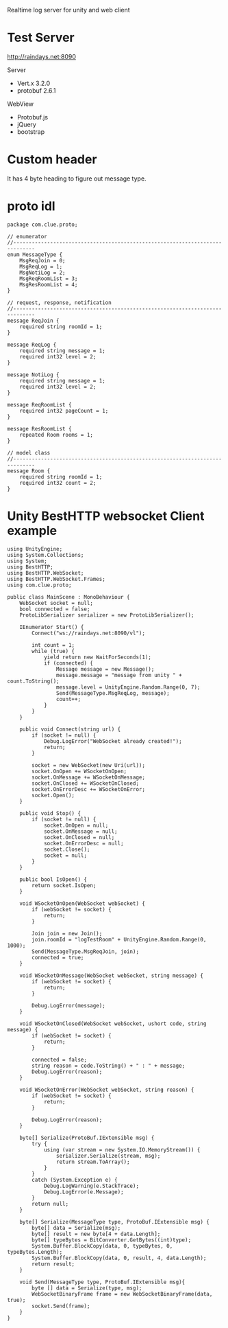 Realtime log server for unity and web client

# Test Server
http://raindays.net:8090

Server
- Vert.x 3.2.0
- protobuf 2.6.1

WebView
- Protobuf.js
- jQuery
- bootstrap

# Custom header
It has 4 byte heading to figure out message type.

# proto idl
    package com.clue.proto;

    // enumerator
    //-----------------------------------------------------------------------------
    enum MessageType {
        MsgReqJoin = 0;
        MsgReqLog = 1;
        MsgNotiLog = 2;
        MsgReqRoomList = 3;
        MsgResRoomList = 4;
    }

    // request, response, notification
    //-----------------------------------------------------------------------------
    message ReqJoin {
        required string roomId = 1;
    }

    message ReqLog {
        required string message = 1;
        required int32 level = 2;
    }

    message NotiLog {
        required string message = 1;
        required int32 level = 2;
    }

    message ReqRoomList {
        required int32 pageCount = 1;
    }

    message ResRoomList {
        repeated Room rooms = 1;
    }

    // model class
    //-----------------------------------------------------------------------------
    message Room {
        required string roomId = 1;
        required int32 count = 2;
    }


# Unity BestHTTP websocket Client example

    using UnityEngine;
    using System.Collections;
    using System;
    using BestHTTP;
    using BestHTTP.WebSocket;
    using BestHTTP.WebSocket.Frames;
    using com.clue.proto;

    public class MainScene : MonoBehaviour {
        WebSocket socket = null;
        bool connected = false;
        ProtoLibSerializer serializer = new ProtoLibSerializer();

        IEnumerator Start() {
            Connect("ws://raindays.net:8090/vl");
            
            int count = 1;
            while (true) {
                yield return new WaitForSeconds(1);
                if (connected) {
                    Message message = new Message();
                    message.message = "message from unity " + count.ToString();
                    message.level = UnityEngine.Random.Range(0, 7);
                    Send(MessageType.MsgReqLog, message);
                    count++;
                }
            }
        }

        public void Connect(string url) {
            if (socket != null) {
                Debug.LogError("WebSocket already created!");
                return;
            }

            socket = new WebSocket(new Uri(url));
            socket.OnOpen += WSocketOnOpen;
            socket.OnMessage += WSocketOnMessage;
            socket.OnClosed += WSocketOnClosed;
            socket.OnErrorDesc += WSocketOnError;
            socket.Open();
        }

        public void Stop() {
            if (socket != null) {
                socket.OnOpen = null;
                socket.OnMessage = null;
                socket.OnClosed = null;
                socket.OnErrorDesc = null;
                socket.Close();
                socket = null;
            }
        }

        public bool IsOpen() {
            return socket.IsOpen;
        }

        void WSocketOnOpen(WebSocket webSocket) {
            if (webSocket != socket) {
                return;
            }

            Join join = new Join();
            join.roomId = "logTestRoom" + UnityEngine.Random.Range(0, 1000);
            Send(MessageType.MsgReqJoin, join);
            connected = true;
        }
        
        void WSocketOnMessage(WebSocket webSocket, string message) {
            if (webSocket != socket) {
                return;
            }

            Debug.LogError(message);
        }

        void WSocketOnClosed(WebSocket webSocket, ushort code, string message) {
            if (webSocket != socket) {
                return;
            }

            connected = false;
            string reason = code.ToString() + " : " + message;
            Debug.LogError(reason);
        }

        void WSocketOnError(WebSocket webSocket, string reason) {
            if (webSocket != socket) {
                return;
            }

            Debug.LogError(reason);
        }

        byte[] Serialize(ProtoBuf.IExtensible msg) {
            try {
                using (var stream = new System.IO.MemoryStream()) {
                    serializer.Serialize(stream, msg);
                    return stream.ToArray();
                }
            }
            catch (System.Exception e) {
                Debug.LogWarning(e.StackTrace);
                Debug.LogError(e.Message);
            }
            return null;
        }

        byte[] Serialize(MessageType type, ProtoBuf.IExtensible msg) {
            byte[] data = Serialize(msg);
            byte[] result = new byte[4 + data.Length];
            byte[] typeBytes = BitConverter.GetBytes((int)type);
            System.Buffer.BlockCopy(data, 0, typeBytes, 0, typeBytes.Length);
            System.Buffer.BlockCopy(data, 0, result, 4, data.Length);
            return result;
        }

        void Send(MessageType type, ProtoBuf.IExtensible msg){
            byte [] data = Serialize(type, msg);
            WebSocketBinaryFrame frame = new WebSocketBinaryFrame(data, true);
            socket.Send(frame);
        }
    }
